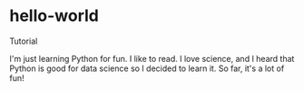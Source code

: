 # hello-world
Tutorial

I'm just learning Python for fun. 
I like to read.
I love science, and I heard that Python is good for data science so I decided to learn it.
So far, it's a lot of fun!
